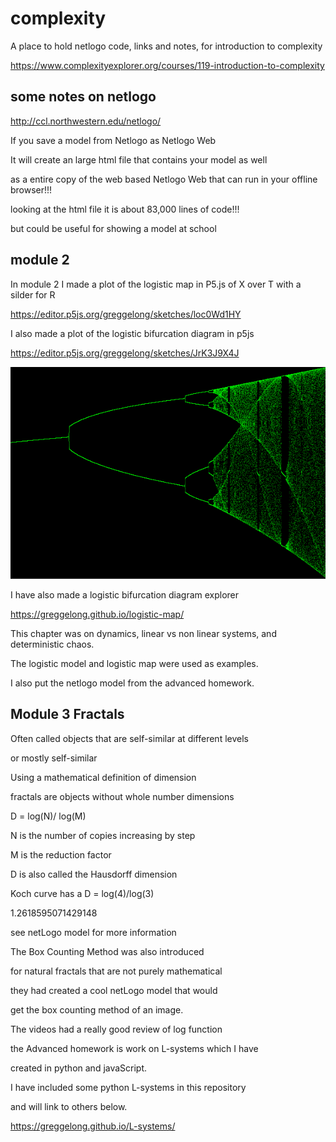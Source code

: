 # complexity
A place to hold netlogo code, links and notes, for introduction to complexity


https://www.complexityexplorer.org/courses/119-introduction-to-complexity

## some notes on netlogo

http://ccl.northwestern.edu/netlogo/

If you save a model from Netlogo as Netlogo Web

It will create an large html file that contains your model as well

as a entire copy of the web based Netlogo Web that can run in your offline browser!!!

looking at the html file it is about 83,000 lines of code!!! 

but could be useful for showing a model at school


## module 2

In module 2 I made a plot of the logistic map in P5.js of X over T with a silder for R

https://editor.p5js.org/greggelong/sketches/loc0Wd1HY

I also made a plot of the logistic bifurcation diagram in p5js

https://editor.p5js.org/greggelong/sketches/JrK3J9X4J

![bidi](bidi.png)

I have also made a logistic bifurcation diagram explorer

https://greggelong.github.io/logistic-map/

This chapter was on dynamics, linear vs non linear systems, and deterministic chaos.

The logistic model and logistic map were used as examples.

I also put the netlogo model from the advanced homework.

## Module 3 Fractals

Often called objects that are self-similar at different levels

or mostly self-similar

Using a mathematical definition of dimension

fractals are objects without whole number dimensions

D = log(N)/ log(M)

N is the number of copies increasing by step

M is the reduction factor

D is also called the Hausdorff dimension

Koch curve has a D = log(4)/log(3)  

1.2618595071429148

see netLogo model for more information

The Box Counting Method was also introduced 

for natural fractals that are not purely mathematical  

they had created a cool netLogo model that would 

get the box counting method of an image.


The videos had a really good review of log function

the Advanced homework is work on L-systems which I have 

created in python and javaScript.

I have included some python L-systems in this repository

and will link to others below.

https://greggelong.github.io/L-systems/


